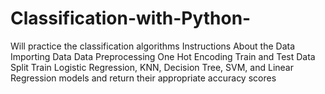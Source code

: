 # Classification-with-Python-
Will practice the classification algorithms
Instructions
About the Data
Importing Data
Data Preprocessing
One Hot Encoding
Train and Test Data Split
Train Logistic Regression, KNN, Decision Tree, SVM, and Linear Regression models and return their appropriate accuracy scores
